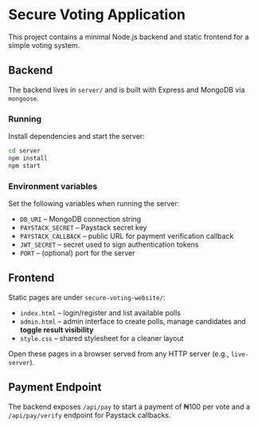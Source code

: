 # Secure Voting Application

This project contains a minimal Node.js backend and static frontend for a simple voting system.

## Backend

The backend lives in `server/` and is built with Express and MongoDB via `mongoose`.

### Running

Install dependencies and start the server:

```bash
cd server
npm install
npm start
```

### Environment variables

Set the following variables when running the server:

- `DB_URI` – MongoDB connection string
- `PAYSTACK_SECRET` – Paystack secret key
- `PAYSTACK_CALLBACK` – public URL for payment verification callback
- `JWT_SECRET` – secret used to sign authentication tokens
- `PORT` – (optional) port for the server

## Frontend

Static pages are under `secure-voting-website/`:

- `index.html` – login/register and list available polls
- `admin.html` – admin interface to create polls, manage candidates and **toggle result visibility**
- `style.css` – shared stylesheet for a cleaner layout

Open these pages in a browser served from any HTTP server (e.g., `live-server`).

## Payment Endpoint

The backend exposes `/api/pay` to start a payment of ₦100 per vote and a `/api/pay/verify` endpoint for Paystack callbacks.
